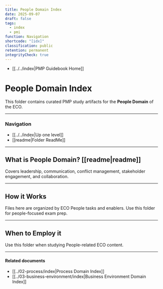 ```yaml
---
title: People Domain Index
date: 2025-09-07
draft: false
tags:
  - index
  - pmi
function: Navigation
shortcode: "[idx]"
classification: public
retention: permanent
integrityCheck: true
---
```

- [[../../index|PMP Guidebook Home]]
# People Domain Index

This folder contains curated PMP study artifacts for the **People Domain** of the ECO.

---
### Navigation

- [[../../index|Up one level]]
- [[readme|Folder ReadMe]]

---
## What is People Domain? [[readme|readme]]

Covers leadership, communication, conflict management, stakeholder engagement, and collaboration.

---
## How it Works

Files here are organized by ECO People tasks and enablers. Use this folder for people-focused exam prep.

---
## When to Employ it

Use this folder when studying People-related ECO content.

---
#### Related documents

- [[../02-process/index|Process Domain Index]]
- [[../03-business-environment/index|Business Environment Domain Index]]
